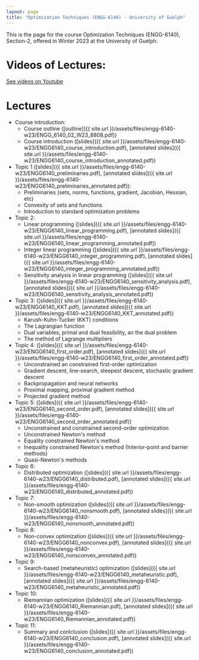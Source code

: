 ```yaml
---
layout: page
title: "Optimization Techniques (ENGG-6140) - University of Guelph"
---
```


This is the page for the course Optimization Techniques (ENGG-6140), Section-2, offered in Winter 2023 at the University of Guelph.

# Videos of Lectures:

[See videos on Youtube](https://www.youtube.com/playlist?list=PLPrxGIUWsqP3ZBM4Zy5YqfCh1BqM5sJov)

# Lectures

- Course introduction:
  - Course outline ([outline]({{ site.url }}/assets/files/engg-6140-w23/ENGG_6140_02_W23_8808.pdf))
  - Course introduction ([slides]({{ site.url }}/assets/files/engg-6140-w23/ENGG6140_course_introduction.pdf), [annotated slides]({{ site.url }}/assets/files/engg-6140-w23/ENGG6140_course_introduction_annotated.pdf))
- Topic 1 ([slides]({{ site.url }}/assets/files/engg-6140-w23/ENGG6140_preliminaries.pdf), [annotated slides]({{ site.url }}/assets/files/engg-6140-w23/ENGG6140_preliminaries_annotated.pdf)): 
  - Preliminaries (sets, norms, functions, gradient, Jacobian, Hessian, etc)
  - Convexity of sets and functions
  - Introduction to standard optimization problems
- Topic 2: 
  - Linear programming ([slides]({{ site.url }}/assets/files/engg-6140-w23/ENGG6140_linear_programming.pdf), [annotated slides]({{ site.url }}/assets/files/engg-6140-w23/ENGG6140_linear_programming_annotated.pdf))
  - Integer linear programming ([slides]({{ site.url }}/assets/files/engg-6140-w23/ENGG6140_integer_programming.pdf), [annotated slides]({{ site.url }}/assets/files/engg-6140-w23/ENGG6140_integer_programming_annotated.pdf))
  - Sensitivity analysis in linear programming ([slides]({{ site.url }}/assets/files/engg-6140-w23/ENGG6140_sensitivity_analysis.pdf), [annotated slides]({{ site.url }}/assets/files/engg-6140-w23/ENGG6140_sensitivity_analysis_annotated.pdf))
- Topic 3: ([slides]({{ site.url }}/assets/files/engg-6140-w23/ENGG6140_KKT.pdf), [annotated slides]({{ site.url }}/assets/files/engg-6140-w23/ENGG6140_KKT_annotated.pdf))
  - Karush-Kuhn-Tucker (KKT) conditions
  - The Lagrangian function
  - Dual variables, primal and dual feasibility, an the dual problem
  - The method of Lagrange multipliers
- Topic 4: ([slides]({{ site.url }}/assets/files/engg-6140-w23/ENGG6140_first_order.pdf), [annotated slides]({{ site.url }}/assets/files/engg-6140-w23/ENGG6140_first_order_annotated.pdf))
  - Unconstrained an constrained first-order optimization
  - Gradient descent, line-search, steepest descent, stochastic gradient descent
  - Backpropagation and neural networks
  - Proximal mapping, proximal gradient method
  - Projected gradient method
- Topic 5: ([slides]({{ site.url }}/assets/files/engg-6140-w23/ENGG6140_second_order.pdf), [annotated slides]({{ site.url }}/assets/files/engg-6140-w23/ENGG6140_second_order_annotated.pdf))
  - Unconstrained and constrained second-order optimization
  - Unconstrained Newton's method
  - Equality constrained Newton's method
  - Inequality constrained Newton's method (Interior-point and barrier methods)
  - Quasi-Newton's methods
- Topic 6:
  - Distributed optimization ([slides]({{ site.url }}/assets/files/engg-6140-w23/ENGG6140_distributed.pdf), [annotated slides]({{ site.url }}/assets/files/engg-6140-w23/ENGG6140_distributed_annotated.pdf))
- Topic 7:
  - Non-smooth optimization ([slides]({{ site.url }}/assets/files/engg-6140-w23/ENGG6140_nonsmooth.pdf), [annotated slides]({{ site.url }}/assets/files/engg-6140-w23/ENGG6140_nonsmooth_annotated.pdf))
- Topic 8:
  - Non-convex optimization ([slides]({{ site.url }}/assets/files/engg-6140-w23/ENGG6140_nonconvex.pdf), [annotated slides]({{ site.url }}/assets/files/engg-6140-w23/ENGG6140_nonsconvex_annotated.pdf))
- Topic 9:
  - Search-based (metaheuristic) optimization ([slides]({{ site.url }}/assets/files/engg-6140-w23/ENGG6140_metaheuristic.pdf), [annotated slides]({{ site.url }}/assets/files/engg-6140-w23/ENGG6140_metaheuristic_annotated.pdf))
- Topic 10:
  - Riemannian optimization ([slides]({{ site.url }}/assets/files/engg-6140-w23/ENGG6140_Riemannian.pdf), [annotated slides]({{ site.url }}/assets/files/engg-6140-w23/ENGG6140_Riemannian_annotated.pdf))
- Topic 11:
  - Summary and conlclusion ([slides]({{ site.url }}/assets/files/engg-6140-w23/ENGG6140_conclusion.pdf), [annotated slides]({{ site.url }}/assets/files/engg-6140-w23/ENGG6140_conclusion_annotated.pdf))
